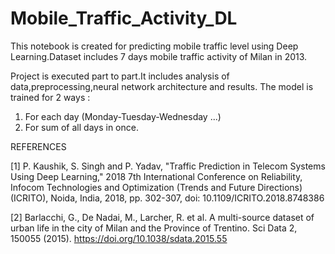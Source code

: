 # Mobile_Traffic_Activity_DL
This notebook is created for predicting mobile traffic level using Deep Learning.Dataset includes 7 days mobile traffic activity of Milan in 2013.

Project is executed part to part.It includes analysis of data,preprocessing,neural network architecture and results.
The model is trained for 2 ways : 
1) For each day (Monday-Tuesday-Wednesday ...)
2) For sum of all days in once.

REFERENCES 

[1] P. Kaushik, S. Singh and P. Yadav, "Traffic Prediction in Telecom Systems Using Deep Learning," 2018 7th International Conference on Reliability, Infocom Technologies and Optimization (Trends and Future Directions) (ICRITO), Noida, India, 2018, pp. 302-307, doi: 10.1109/ICRITO.2018.8748386

[2] Barlacchi, G., De Nadai, M., Larcher, R. et al. A multi-source dataset of urban life in the city of Milan and the Province of Trentino. Sci Data 2, 150055 (2015). https://doi.org/10.1038/sdata.2015.55

